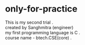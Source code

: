 # only-for-practice
This is my second trial  .
<br>
created by Sanghmitra (engineer)
<br>
my first programming language is C .
<br>
course name - btech.CSE(core) .
